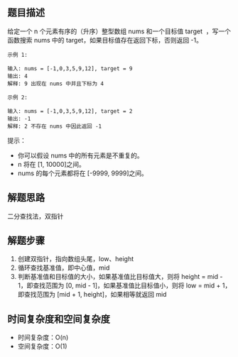 ## 题目描述

给定一个 n 个元素有序的（升序）整型数组 nums 和一个目标值 target  ，写一个函数搜索 nums 中的 target，如果目标值存在返回下标，否则返回 -1。

```
示例 1:

输入: nums = [-1,0,3,5,9,12], target = 9
输出: 4
解释: 9 出现在 nums 中并且下标为 4
```
```
示例 2:

输入: nums = [-1,0,3,5,9,12], target = 2
输出: -1
解释: 2 不存在 nums 中因此返回 -1
```

提示：

+ 你可以假设 nums 中的所有元素是不重复的。
+ n 将在 [1, 10000]之间。
+ nums 的每个元素都将在 [-9999, 9999]之间。

## 解题思路

二分查找法，双指针

## 解题步骤

1. 创建双指针，指向数组头尾，low、height
2. 循环查找基准值，即中心值，mid
3. 判断基准值和目标值的大小，如果基准值比目标值大，则将  height = mid - 1，即查找范围为 [0, mid - 1]，如果基准值比目标值小，则将 low = mid + 1，即查找范围为 [mid + 1, height]，如果相等就返回 mid

## 时间复杂度和空间复杂度

+ 时间复杂度：O(n)
+ 空间复杂度：O(1)